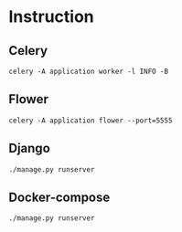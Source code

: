 # Instruction

## Celery
```shell
celery -A application worker -l INFO -B
```
## Flower
```shell
celery -A application flower --port=5555
```

## Django
```shell
./manage.py runserver
```
## Docker-compose
```shell
./manage.py runserver
```